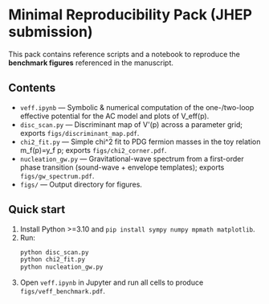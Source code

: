 
# Minimal Reproducibility Pack (JHEP submission)

This pack contains reference scripts and a notebook to reproduce the **benchmark figures** referenced in the manuscript.

## Contents
- `veff.ipynb` — Symbolic & numerical computation of the one-/two-loop effective potential for the AC model and plots of V_eff(p).
- `disc_scan.py` — Discriminant map of V'(p) across a parameter grid; exports `figs/discriminant_map.pdf`.
- `chi2_fit.py` — Simple chi^2 fit to PDG fermion masses in the toy relation m_f(p)=y_f p; exports `figs/chi2_corner.pdf`.
- `nucleation_gw.py` — Gravitational-wave spectrum from a first-order phase transition (sound-wave + envelope templates); exports `figs/gw_spectrum.pdf`.
- `figs/` — Output directory for figures.

## Quick start
1. Install Python >=3.10 and `pip install sympy numpy mpmath matplotlib`.
2. Run:
   ```bash
   python disc_scan.py
   python chi2_fit.py
   python nucleation_gw.py
   ```
3. Open `veff.ipynb` in Jupyter and run all cells to produce `figs/veff_benchmark.pdf`.
